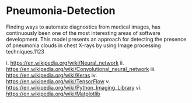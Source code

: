 # Pneumonia-Detection
Finding ways to automate diagnostics from medical images, has continuously been one of the most interesting areas of software development. This model presents an approach for detecting the presence of pneumonia clouds in chest X-rays by using Image processing techniques.1123

i. https://en.wikipedia.org/wiki/Neural_network
ii. https://en.wikipedia.org/wiki/Convolutional_neural_network
iii. https://en.wikipedia.org/wiki/Keras
iv. https://en.wikipedia.org/wiki/TensorFlow
v. https://en.wikipedia.org/wiki/Python_Imaging_Library
vi. https://en.wikipedia.org/wiki/Matplotlib
